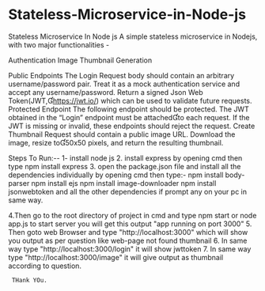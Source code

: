 # Stateless-Microservice-in-Node-js
Stateless Microservice In Node js
 A simple stateless microservice in Nodejs, with two major functionalities -
 
 Authentication 
 Image Thumbnail Generation
 
 Public Endpoints
 The Login Request body should contain an arbitrary username/password pair. 
 Treat it as a mock authentication service and accept any username/password. 
 Return a signed Json Web Token(JWT,https://jwt.io/) which can be used to validate future requests.
 Protected Endpoint 
 The following endpoint should be protected. 
 The JWT obtained in the “Login” endpoint must be attachedto each request.
 If the JWT is missing or invalid, these endpoints should reject the request.
 Create Thumbnail Request should contain a public image URL. Download the image, resize to50x50 pixels, and return the resulting thumbnail.
 
 
 Steps To Run:--
 1- install node js
 2. install express by opening cmd then type npm install express
 3. open the package.json file and install all the dependencies individually by opening cmd then type:-
    npm install body-parser
    npm install ejs
    npm install image-downloader
    npm install jsonwebtoken
    and all the other dependencies if prompt any on your pc in same way.
 
 4.Then go to the root directory of project in cmd and type npm start or node app.js to start server you will get this output "app running on port 3000"
 5. Then goto web Browser and type "http://localhost:3000" which will show you output as per question like web-page not found thumbnail
 6. In same way type "http://localhost:3000/login" it will show jwttoken
 7. In same way type "http://localhost:3000/image" it will give output as thumbnail according to question.
 
 
     THank YOu.
